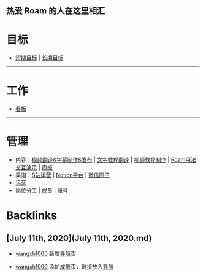 
## 热爱 Roam 的人在这里相汇

# 目标
- [短期目标](短期目标.md) | [长期目标](长期目标.md)
- --------------------------------------------------------------------------------

# 工作
- [看板](https://roamresearch.com/#/app/victor-wu/page/OtjPGo9ON)
- --------------------------------------------------------------------------------

# 管理
- 内容：[视频翻译&字幕制作&发布](视频翻译&字幕制作&发布.md) | [文字教程翻译](文字教程翻译.md) | [视频教程制作](视频教程制作.md) | [Roam用法交互演示](Roam用法交互演示.md) | [周报](周报.md)
- 渠道：[B站运营](B站运营.md) | [Notion平台](Notion平台.md) | [微信圈子](微信圈子.md)
- [运营](运营.md)
- [岗位分工](岗位分工.md)  | [成员](成员.md) | [账号](https://gg9cqwfhs9.feishu.cn/docs/doccnatvKa2Whxuc5dXj2XqJzMf#)

# Backlinks
## [July 11th, 2020](July 11th, 2020.md)
- [wangxh1000](wangxh1000.md) 新增[导航](导航.md)页

- [wangxh1000](wangxh1000.md) 添加[成员](成员.md)页，链接放入[导航](导航.md)

